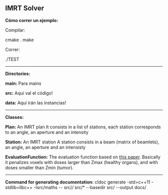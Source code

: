 IMRT Solver
-----------

**Cómo correr un ejemplo:**

Compilar:

cmake .
make

Correr:

./TEST

----

**Directories:**


**main:** Para mains

**src:** Aquí val el código!

**data:** Aquí irán las instancias!
  

----

**Classes:**

**Plan:**
 An IMRT plan
 It consists in a list of stations, each station corresponds to an angle, an aperture and an intensity
 
**Station:**
 An IMRT station
 A station consists in a beam (matrix of beamlets), an angle, an aperture
 and an intensisty
 
**EvaluationFunction:**
 The evaluation function based on [this paper](https://drive.google.com/file/d/1YfMNk4GhBK97gSQ0nvpJAnyM6A3EPv61/view).
 Basically it penalizes voxels with doses larger than Zmax (healthy organs), and with doses smaller than Zmin (tumor).
 

 ----
 
**Command for generating documentation:**
cldoc generate -std=c++11 -stdlib=libc++ -Isrc/maths -- src/*/* src/*  --basedir src/  --output docs/
